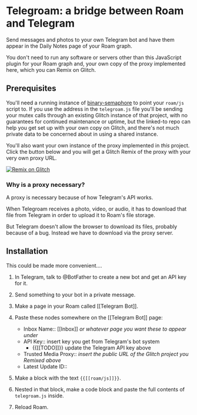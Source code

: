 # Telegroam: a bridge between Roam and Telegram

Send messages and photos to your own Telegram bot and have them appear
in the Daily Notes page of your Roam graph.

You don't need to run any software or servers other than this
JavaScript plugin for your Roam graph and, your own copy of the proxy implemented here, which you can Remix on Glitch.

## Prerequisites

You'll need a running instance of [binary-semaphore](https://github.com/cori/binary-semaphore) to point your `roam/js` script to. If you use the address in the `telegroam.js` file you'll be sending your mutex calls through an existing Glitch instance of that project, with no guarantees for continued maintenance or uptime, but the linked-to repo can help you get set up with your own copy on Glitch, and there's not much private data to be concerned about in using a shared instance. 

You'll also want your own instance of the proxy implemented in _this_ project. Click the button below and you will get a Glitch Remix of the proxy with your very own proxy URL.

[![Remix on Glitch](https://cdn.glitch.com/2703baf2-b643-4da7-ab91-7ee2a2d00b5b%2Fremix-button-v2.svg)](https://glitch.com/edit/#!/remix/telegroam-proxy)

### Why is a proxy necessary?

A proxy is necessary because of how Telegram's API works.

When Telegroam receives a photo, video, or audio, it has to download
that file from Telegram in order to upload it to Roam's file storage.

But Telegram doesn't allow the browser to download its files, probably
because of a bug. Instead we have to download via the proxy server.

## Installation

This could be made more convenient....

1. In Telegram, talk to @BotFather to create a new bot and get an API
   key for it.

2. Send something to your bot in a private message.

3. Make a page in your Roam called [[Telegram Bot]].

4. Paste these nodes somewhere on the [[Telegram Bot]] page:

   - Inbox Name:: [[Inbox]] _or whatever page you want these to appear under_
   - API Key:: insert key you get from Telegram's bot system
     - {{[[TODO]]}} update the Telegram API key above
   - Trusted Media Proxy:: _insert the public URL of the Glitch project you Remixed above_
   - Latest Update ID::

5. Make a block with the text `{{[[roam/js]]}}`.

6. Nested in that block, make a code block and paste the full contents
   of `telegroam.js` inside.

7. Reload Roam.
